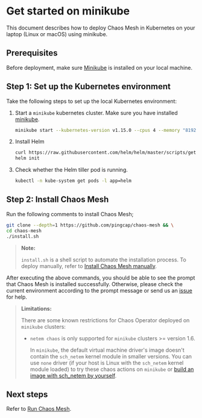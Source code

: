 # Get started on minikube

This document describes how to deploy Chaos Mesh in Kubernetes on your laptop (Linux or macOS) using minikube.

## Prerequisites

Before deployment, make sure [Minikube](https://kubernetes.io/docs/tasks/tools/install-minikube/) 
is installed on your local machine.

## Step 1: Set up the Kubernetes environment

Take the following steps to set up the local Kubernetes environment:

1. Start a `minikube` kubernetes cluster. Make sure you have installed [minikube](https://kubernetes.io/docs/tasks/tools/install-minikube/).

   ```bash
   minikube start --kubernetes-version v1.15.0 --cpus 4 --memory "8192mb" # we recommend that you allocate enough RAM (more than 8192 MiB) to the VM
   ```

2. Install Helm

   ```bash
   curl https://raw.githubusercontent.com/helm/helm/master/scripts/get | bash
   helm init
   ```

3. Check whether the Helm tiller pod is running.

   ```bash
   kubectl -n kube-system get pods -l app=helm
   ```

## Step 2: Install Chaos Mesh

Run the following comments to install Chaos Mesh;

```bash
git clone --depth=1 https://github.com/pingcap/chaos-mesh && \
cd chaos-mesh
./install.sh
```

>**Note:** 
>
> `install.sh` is a shell script to automate the installation process. To deploy manually,  refer to [Install Chaos Mesh manually](deploy.md).

After executing the above commands, you should be able to see the prompt that Chaos Mesh is installed successfully. Otherwise, please check the current environment according to the prompt message or send us an [issue](https://github.com/pingcap/chaos-mesh/issues) for help. 

> **Limitations:**
>
> There are some known restrictions for Chaos Operator deployed on `minikube` clusters:
> - `netem chaos` is only supported for `minikube` clusters >= version 1.6.
>
>   In `minikube`, the default virtual machine driver's image doesn't contain the `sch_netem` kernel module in smaller versions. You can use `none` driver (if your host is Linux with the `sch_netem` kernel module loaded) to try these chaos actions on `minikube` or [build an image with sch_netem by yourself](https://minikube.sigs.k8s.io/docs/contributing/iso/).

## Next steps

Refer to [Run Chaos Mesh](run_chaos_mesh.md).

